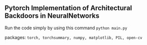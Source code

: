 ## Pytorch Implementation of Architectural Backdoors in NeuralNetworks

Run the code simply by using this command `python main.py`

packages: `torch, torchsummary, numpy, matplotlib, PIL, open-cv`
